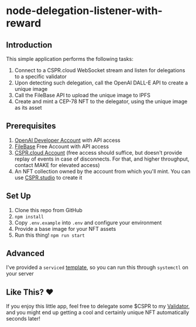 # node-delegation-listener-with-reward

## Introduction

This simple application performs the following tasks:

1. Connect to a CSPR.cloud WebSocket stream and listen for delegations to a specific validator
2. Upon detecting such delegation, call the OpenAI DALL-E API to create a unique image
3. Call the FileBase API to upload the unique image to IPFS
4. Create and mint a CEP-78 NFT to the delegator, using the unique image as its asset

## Prerequisites

1. [OpenAI Developer Account](https://platform.openai.com/) with API access
2. [FileBase](https://filebase.com/) Free Account with API access
3. [CSPR.cloud Account](https://console.cspr.build/sign-up) (free access should suffice, but doesn't provide replay of events in case of disconnects. For that, 
and higher throughput, contact MAKE for elevated access)
4. An NFT collection owned by the account from which you'll mint. You can use [CSPR.studio](https://cspr.studio/) to create it

## Set Up
1. Clone this repo from GitHub
2. `npm install`
2. Copy `.env.example` into `.env` and configure your environment
3. Provide a base image for your NFT assets
4. Run this thing! `npm run start`

## Advanced
I've provided a `serviced` [template](steuer-node-nft.service), so you can run this through `systemctl` on your server

## Like This? ❤️
If you enjoy this little app, feel free to delegate some $CSPR to my
[Validator](https://cspr.live/validator/019c38cba1c9aa784f1648f297e13f04844611811a7127a00a5193dd4c94a63bf8), and you might end up getting a cool and certainly
unique NFT automatically seconds later!
